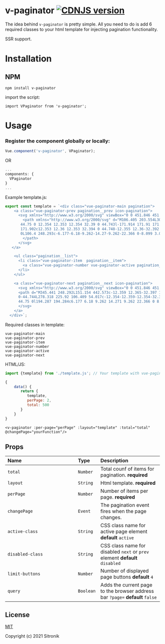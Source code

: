 # v-paginator [![CDNJS version](https://img.shields.io/cdnjs/v/v-paginator.svg)](https://cdnjs.com/libraries/v-paginator)

The idea behind `v-paginator` is pretty simple. All you need to do is add 6 required classes to your html template for injecting pagination functionality. 

SSR support.

# Installation

## NPM

    npm install v-paginator

import the script:

    import VPaginator from 'v-paginator';
    
# Usage

### Register the component globally or locally:

```js
Vue.component('v-paginator', VPaginator);
```

OR

```js
...
components: {
  VPaginator
}
...
```

Example template.js:
```js
export const template = `<div class="vue-paginator-main pagination">
    <a class="vue-paginator-prev pagination__prev icon-pagination">
      <svg xmlns="http://www.w3.org/2000/svg" viewBox="0 0 451.846 451.847" id="arrow-left">
        <path xmlns="http://www.w3.org/2000/svg" d="M106.405 203.554L300.692 9.274c12.36-12.366 32.397-12.366
       44.75 0 12.354 12.353 12.354 32.39 0 44.743l-171.914 171.91 171.91
       171.902c12.353 12.36 12.353 32.394 0 44.748-12.355 12.36-32.392 12.36-44.75
       0L106.4 248.293c-6.177-6.18-9.262-14.27-9.262-22.366 0-8.099 3.091-16.196 9.267-22.373z" data-original="#000000">
        </path>
      </svg>
   </a>

    <ul class="pagination__list">
      <li class="vue-paginator-item  pagination__item">
        <a class="vue-paginator-number vue-paginator-active pagination__number"></a>
      </li>
    </ul>

    <a class="vue-paginator-next pagination__next icon-pagination">
      <svg xmlns="http://www.w3.org/2000/svg" viewBox="0 0 451.846 451.847" id="arrow-right">
      <path d="M345.441 248.292L151.154 442.573c-12.359 12.365-32.397 12.365-44.75 0-12.354-12.354-12.354-32.391
      0-44.744L278.318 225.92 106.409 54.017c-12.354-12.359-12.354-32.394 0-44.748 12.354-12.359 32.391-12.359
      44.75 0l194.287 194.284c6.177 6.18 9.262 14.271 9.262 22.366 0 8.099-3.091 16.196-9.267 22.373z"></path>
      </svg>
    </a>
  </div>`;
```
Required classes in template:

    vue-paginator-main
    vue-paginator-prev
    vue-paginator-item
    vue-paginator-number
    vue-paginator-active
    vue-paginator-next

HTML/JS:
```js
import {template} from './template.js'; // Your template with vue-paginator classes

{
    data() {
       return {
          template,
          perPage: 2,
          total: 500 
       }    
    }
}
```

```vue
<v-paginator :per-page="perPage" :layout="template" :total="total" @changePage="yourFunction"/>
```    
## Props

| Name&nbsp;&nbsp;&nbsp;&nbsp;&nbsp;&nbsp;&nbsp;&nbsp;&nbsp;&nbsp;&nbsp;&nbsp;&nbsp;&nbsp;&nbsp;&nbsp;&nbsp;&nbsp;&nbsp;&nbsp;&nbsp;&nbsp;&nbsp;&nbsp;&nbsp;&nbsp;&nbsp;&nbsp;&nbsp;&nbsp;&nbsp;&nbsp;&nbsp;&nbsp;&nbsp;&nbsp;&nbsp;&nbsp;&nbsp; | Type | Description |
| ----------------- | :--- | :--- |
| `total`      | `Number` | Total counf of items for pagination. **required** |
| `layout`      | `String` | Html template. **required** |
| `perPage`    | `Number` | Number of items per page. **required** |
| `changePage`   | `Event` | The pagination event fires when the page changes. |
| `active-class`      | `String` | CSS class name for active page element **default** `active` |
| `disabled-class` | `String` | CSS class name for disabled `next` or `prev` element **default** `disabled` |
| `limit-buttons`      | `Number` | Number of displayed page buttons **default** `4` |
| `query` | `Boolean` | Adds the current page to the browser address bar `?page=` **default** `false` |

## License

[MIT](http://opensource.org/licenses/MIT)

Copyright (c) 2021 Sitronik
